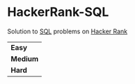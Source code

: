 # HackerRank-SQL

Solution to <a href="https://www.hackerrank.com/domains/sql?badge_type=sql">SQL</a> problems on <a href="https://www.hackerrank.com/domains/sql?badge_type=sql">Hacker Rank </a>

<table width="100%">
  <tr>
    <td><b>Easy</b></td>
  </tr> 
   <tr>
    <td><b>Medium</b></td>
  </tr> 
  <tr>
    <td><b>Hard</b></td>
  </tr> 
</table>  
